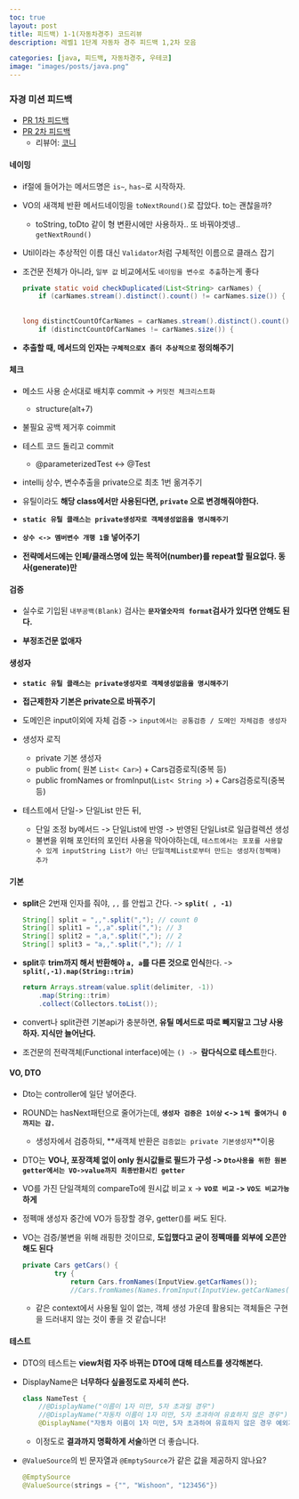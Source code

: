 ```yaml
---
toc: true
layout: post
title: 피드백) 1-1(자동차경주) 코드리뷰
description: 레벨1 1단계 자동차 경주 피드백 1,2차 모음

categories: [java, 피드백, 자동차경주, 우테코]
image: "images/posts/java.png"
---
```


### 자경 미션 피드백

- [PR 1차 피드백](https://github.com/woowacourse/java-racingcar/pull/330)
- [PR 2차 피드백](https://github.com/woowacourse/java-racingcar/pull/381)
    - 리뷰어: [코니](https://github.com/choihz)



#### 네이밍

- if절에 들어가는 메서드명은 `is~`, `has~`로 시작하자.
- VO의 새객체 반환 메서드네이밍을 `toNextRound()`로 잡았다. to는 괜찮을까?
    - toString, toDto 같이 형 변환시에만 사용하자.. 또 바꿔야겟넹.. `getNextRound()`
- Util이라는 추상적인 이름 대신 `Validator`처럼 구체적인 이름으로 클래스 잡기

- 조건문 전체가 아니라, `일부 값` 비교에서도 `네이밍을 변수로 추출`하는게 좋다

    ```java
    private static void checkDuplicated(List<String> carNames) {
        if (carNames.stream().distinct().count() != carNames.size()) {
            
            
    long distinctCountOfCarNames = carNames.stream().distinct().count();
    	if (distinctCountOfCarNames != carNames.size()) {
    ```

- **추출할 때, 메서드의 인자는 `구체적으로X 좀더 추상적으로` 정의해주기**





#### 체크

- 메소드 사용 순서대로 배치후 commit -> `커밋전 체크리스트화`
    - structure(alt+7)

- 불필요 공백 제거후 coimmit
- 테스트 코드 돌리고 commit
    - @parameterizedTest <-> @Test

- intellij 상수, 변수추출을 private으로 최초 1번 옮겨주기
- 유틸이라도 **해당 class에서만 사용된다면,  `private` 으로 변경해줘야한다.**

- **`static 유틸 클래스는 private생성자로 객체생성없음을 명시해주기`**
- **`상수 <-> 멤버변수 개행 1줄` 넣어주기**

- **전략메서드에는 인페/클래스명에 있는 목적어(number)를 repeat할 필요없다. 동사(generate)만**



#### 검증

- 실수로 기입된  `내부공백(Blank)` 검사는 **`문자열숫자의 format`검사가 있다면 안해도 된다.**

- **부정조건문 없애자**



#### 생성자

- **`static 유틸 클래스는 private생성자로 객체생성없음을 명시해주기`**

- **접근제한자 기본은 private으로 바꿔주기**

- 도메인은 input이외에 자체 검증 -> `input에서는 공통검증 / 도메인 자체검증 생성자`

- 생성자 로직
    - private 기본 생성자
    - public from( 원본 `List< Car>`) + Cars검증로직(중복 등)
    - public fromNames or fromInput(`List< String >`) + Cars검증로직(중복 등)



- 테스트에서 단일-> 단일List 만든 뒤, 
    - 단일 조정 by메서드 -> 단일List에 반영 -> 반영된 단일List로 일급컬렉션 생성
    - 불변을 위해 포인터의 포인터 사용을 막아야하는데, `테스트에서는 포포를 사용할 수 있게 inputString List가 아닌 단일객체List로부터 만드는 생성자(정펙매) 추가`



#### 기본

- **split**은 2번재 인자를 줘야, `,,` 를 안씹고 간다. -> **`split( , -1)`**

    ```java
    String[] split = ",,".split(","); // count 0
    String[] split1 = ",,a".split(","); // 3
    String[] split2 = ",a,".split(","); // 2
    String[] split3 = "a,,".split(","); // 1
    ```

- **split**후 **trim까지 해서 반환해야 `a, a`를 다른 것으로 인식**한다. -> **`split(,-1).map(String::trim)`**

    ```java
    return Arrays.stream(value.split(delimiter, -1))
        .map(String::trim)
        .collect(Collectors.toList());
    ```



- convert나 split관련 기본api가 충분하면, **유틸 메서드로 따로 빼지말고 그냥 사용하자. 지식만 늘어난다.**



- 조건문의 전략객체(Functional interface)에는 `() -> `**람다식으로 테스트**한다.



#### VO, DTO

- Dto는 controller에 일단 넣어준다.

- ROUND는 hasNext패턴으로 줄어가는데, **`생성자 검증은 1이상` <-> `1씩 줄여가니 0까지는 감.`**
    - 생성자에서 검증하되, **새객체 반환은 `검증없는 private 기본생성자`**이용





- DTO는 **VO나, 포장객체 없이 only 원시값들로 필드가 구성 ->  `Dto사용을 위한 원본 getter에서는 VO->value까지 최종반환시킨 getter`**



- VO를 가진 단일객체의 compareTo에 원시값 비교 x -> **`VO로 비교` -> `VO도 비교가능`하게**



- 정펙매 생성자 중간에 VO가 등장할 경우, getter()를 써도 된다.



- VO는 검증/불변을 위해 래핑한 것이므로, **도입했다고 굳이 정펙매를 외부에 오픈안해도 된다**

    ```java
    private Cars getCars() {
            try {
                return Cars.fromNames(InputView.getCarNames());
                //Cars.fromNames(Names.fromInput(InputView.getCarNames()));
    ```

    - 같은 context에서 사용될 일이 없는, 객체 생성 가운데 활용되는 객체들은 구현을 드러내지 않는 것이 좋을 것 같습니다!







#### 테스트

- DTO의 테스트는 **view처럼 자주 바뀌는 DTO에 대해 테스트를 생각해본다.**

- DisplayName은 **너무하다 싶을정도로 자세히 쓴다.**

    ```java
    class NameTest {
        //@DisplayName("이름이 1자 미만, 5자 초과일 경우")
        //@DisplayName("자동차 이름이 1자 미만, 5자 초과하여 유효하지 않은 경우")
        @DisplayName("자동차 이름이 1자 미만, 5자 초과하여 유효하지 않은 경우 예외가 발생한다")
    ```

    - 이정도로 **결과까지 명확하게 서술**하면 더 좋습니다.



- `@ValueSource`의 빈 문자열과 `@EmptySource`가 같은 값을 제공하지 않나요?

    ```java
    @EmptySource
    @ValueSource(strings = {"", "Wishoon", "123456"})
    ```

    
